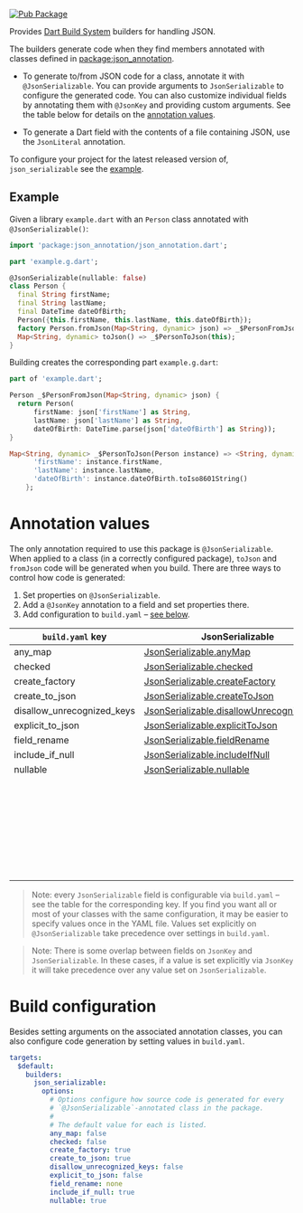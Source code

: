 [![Pub Package](https://img.shields.io/pub/v/json_serializable.svg)](https://pub.dev/packages/json_serializable)

Provides [Dart Build System] builders for handling JSON.

The builders generate code when they find members annotated with classes defined
in [package:json_annotation].

- To generate to/from JSON code for a class, annotate it with
  `@JsonSerializable`. You can provide arguments to `JsonSerializable` to
  configure the generated code. You can also customize individual fields
  by annotating them with `@JsonKey` and providing custom arguments.
  See the table below for details on the
  [annotation values](#annotation-values).

- To generate a Dart field with the contents of a file containing JSON, use the
  `JsonLiteral` annotation.

To configure your project for the latest released version of,
`json_serializable` see the [example].

## Example

Given a library `example.dart` with an `Person` class annotated with
`@JsonSerializable()`:

```dart
import 'package:json_annotation/json_annotation.dart';

part 'example.g.dart';

@JsonSerializable(nullable: false)
class Person {
  final String firstName;
  final String lastName;
  final DateTime dateOfBirth;
  Person({this.firstName, this.lastName, this.dateOfBirth});
  factory Person.fromJson(Map<String, dynamic> json) => _$PersonFromJson(json);
  Map<String, dynamic> toJson() => _$PersonToJson(this);
}
```

Building creates the corresponding part `example.g.dart`:

```dart
part of 'example.dart';

Person _$PersonFromJson(Map<String, dynamic> json) {
  return Person(
      firstName: json['firstName'] as String,
      lastName: json['lastName'] as String,
      dateOfBirth: DateTime.parse(json['dateOfBirth'] as String));
}

Map<String, dynamic> _$PersonToJson(Person instance) => <String, dynamic>{
      'firstName': instance.firstName,
      'lastName': instance.lastName,
      'dateOfBirth': instance.dateOfBirth.toIso8601String()
    };
```

# Annotation values

The only annotation required to use this package is `@JsonSerializable`. When
applied to a class (in a correctly configured package), `toJson` and `fromJson`
code will be generated when you build. There are three ways to control how code
is generated:

1. Set properties on `@JsonSerializable`.
2. Add a `@JsonKey` annotation to a field and set properties there.
3. Add configuration to `build.yaml` – [see below](#build-configuration). 

| `build.yaml` key           | JsonSerializable                            | JsonKey                     |
| -------------------------- | ------------------------------------------- | --------------------------- |
| any_map                    | [JsonSerializable.anyMap]                   |                             |
| checked                    | [JsonSerializable.checked]                  |                             |
| create_factory             | [JsonSerializable.createFactory]            |                             |
| create_to_json             | [JsonSerializable.createToJson]             |                             |
| disallow_unrecognized_keys | [JsonSerializable.disallowUnrecognizedKeys] |                             |
| explicit_to_json           | [JsonSerializable.explicitToJson]           |                             |
| field_rename               | [JsonSerializable.fieldRename]              |                             |
| include_if_null            | [JsonSerializable.includeIfNull]            | [JsonKey.includeIfNull]     |
| nullable                   | [JsonSerializable.nullable]                 | [JsonKey.nullable]          |
|                            |                                             | [JsonKey.defaultValue]      |
|                            |                                             | [JsonKey.disallowNullValue] |
|                            |                                             | [JsonKey.fromJson]          |
|                            |                                             | [JsonKey.ignore]            |
|                            |                                             | [JsonKey.name]              |
|                            |                                             | [JsonKey.required]          |
|                            |                                             | [JsonKey.toJson]            |

[JsonSerializable.anyMap]: https://pub.dev/documentation/json_annotation/2.4.0/json_annotation/JsonSerializable/anyMap.html
[JsonSerializable.checked]: https://pub.dev/documentation/json_annotation/2.4.0/json_annotation/JsonSerializable/checked.html
[JsonSerializable.createFactory]: https://pub.dev/documentation/json_annotation/2.4.0/json_annotation/JsonSerializable/createFactory.html
[JsonSerializable.createToJson]: https://pub.dev/documentation/json_annotation/2.4.0/json_annotation/JsonSerializable/createToJson.html
[JsonSerializable.disallowUnrecognizedKeys]: https://pub.dev/documentation/json_annotation/2.4.0/json_annotation/JsonSerializable/disallowUnrecognizedKeys.html
[JsonSerializable.explicitToJson]: https://pub.dev/documentation/json_annotation/2.4.0/json_annotation/JsonSerializable/explicitToJson.html
[JsonSerializable.fieldRename]: https://pub.dev/documentation/json_annotation/2.4.0/json_annotation/JsonSerializable/fieldRename.html
[JsonSerializable.includeIfNull]: https://pub.dev/documentation/json_annotation/2.4.0/json_annotation/JsonSerializable/includeIfNull.html
[JsonKey.includeIfNull]: https://pub.dev/documentation/json_annotation/2.4.0/json_annotation/JsonKey/includeIfNull.html
[JsonSerializable.nullable]: https://pub.dev/documentation/json_annotation/2.4.0/json_annotation/JsonSerializable/nullable.html
[JsonKey.nullable]: https://pub.dev/documentation/json_annotation/2.4.0/json_annotation/JsonKey/nullable.html
[JsonKey.defaultValue]: https://pub.dev/documentation/json_annotation/2.4.0/json_annotation/JsonKey/defaultValue.html
[JsonKey.disallowNullValue]: https://pub.dev/documentation/json_annotation/2.4.0/json_annotation/JsonKey/disallowNullValue.html
[JsonKey.fromJson]: https://pub.dev/documentation/json_annotation/2.4.0/json_annotation/JsonKey/fromJson.html
[JsonKey.ignore]: https://pub.dev/documentation/json_annotation/2.4.0/json_annotation/JsonKey/ignore.html
[JsonKey.name]: https://pub.dev/documentation/json_annotation/2.4.0/json_annotation/JsonKey/name.html
[JsonKey.required]: https://pub.dev/documentation/json_annotation/2.4.0/json_annotation/JsonKey/required.html
[JsonKey.toJson]: https://pub.dev/documentation/json_annotation/2.4.0/json_annotation/JsonKey/toJson.html

> Note: every `JsonSerializable` field is configurable via `build.yaml` –
  see the table for the corresponding key.
  If you find you want all or most of your classes with the same configuration,
  it may be easier to specify values once in the YAML file. Values set
  explicitly on `@JsonSerializable` take precedence over settings in
  `build.yaml`.

> Note: There is some overlap between fields on `JsonKey` and
  `JsonSerializable`. In these cases, if a value is set explicitly via `JsonKey`
  it will take precedence over any value set on `JsonSerializable`.  

# Build configuration

Besides setting arguments on the associated annotation classes, you can also
configure code generation by setting values in `build.yaml`.

```yaml
targets:
  $default:
    builders:
      json_serializable:
        options:
          # Options configure how source code is generated for every
          # `@JsonSerializable`-annotated class in the package.
          #
          # The default value for each is listed.
          any_map: false
          checked: false
          create_factory: true
          create_to_json: true
          disallow_unrecognized_keys: false
          explicit_to_json: false
          field_rename: none
          include_if_null: true
          nullable: true
```

[example]: https://github.com/dart-lang/json_serializable/blob/master/example
[Dart Build System]: https://github.com/dart-lang/build
[package:json_annotation]: https://pub.dev/packages/json_annotation
